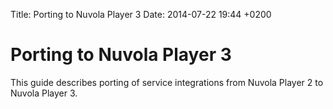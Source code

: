 Title: Porting to Nuvola Player 3
Date: 2014-07-22 19:44 +0200

Porting to Nuvola Player 3
==========================

This guide describes porting of service integrations from Nuvola Player 2 to Nuvola Player 3.
